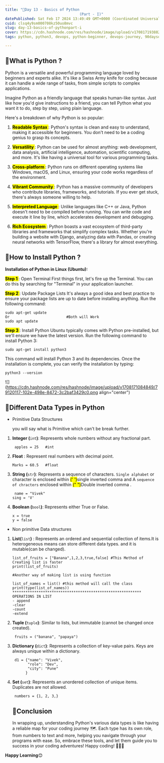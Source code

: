 ```yaml
---
title: "🐍Day 13 - Basics of Python
                                  (Part - I)"
datePublished: Sat Feb 17 2024 13:49:49 GMT+0000 (Coordinated Universal Time)
cuid: clsq4y9sm000708kz50uo8mvc
slug: day-13-basics-of-pythonpart-i
cover: https://cdn.hashnode.com/res/hashnode/image/upload/v1708171938824/06a3d2a9-3a94-4095-99d6-4c2519b6fb6d.png
tags: python, python3, devops, python-beginner, devops-journey, 90daysofdevops, trainwithshubham, vivekmoudekar

---
```


## 🐍What is Python ?

Python is a versatile and powerful programming language loved by beginners and experts alike. It's like a Swiss Army knife for coding because it can handle a wide range of tasks, from simple scripts to complex applications.

Imagine Python as a friendly language that speaks human-like syntax. Just like how you'd give instructions to a friend, you can tell Python what you want it to do, step by step, using plain language.

Here's a breakdown of why Python is so popular:

1. **<mark>Readable Syntax </mark>** : Python's syntax is clean and easy to understand, making it accessible for beginners. You don't need to be a coding genius to grasp its concepts.
    
2. **<mark>Versatility </mark>** : Python can be used for almost anything: web development, data analysis, artificial intelligence, automation, scientific computing, and more. It's like having a universal tool for various programming tasks.
    
3. **<mark>Cross-platform </mark>** : Python runs on different operating systems like Windows, macOS, and Linux, ensuring your code works regardless of the environment.
    
4. **<mark>Vibrant Community </mark>** : Python has a massive community of developers who contribute libraries, frameworks, and tutorials. If you ever get stuck, there's always someone willing to help.
    
5. **<mark>Interpreted Language </mark>** : Unlike languages like C++ or Java, Python doesn't need to be compiled before running. You can write code and execute it line by line, which accelerates development and debugging.
    
6. **<mark>Rich Ecosystem </mark>** : Python boasts a vast ecosystem of third-party libraries and frameworks that simplify complex tasks. Whether you're building a website with Django, analyzing data with Pandas, or creating neural networks with TensorFlow, there's a library for almost everything.
    

## **🐍How to Install Python ?**

**Installation of Python in Linux (Ubuntu):**

**<mark>Step 1 </mark>** : Open Terminal First things first, let's fire up the Terminal. You can do this by searching for "Terminal" in your application launcher.

**<mark>Step 2 </mark>** : Update Package Lists It's always a good idea and best practice to ensure your package lists are up to date before installing anything. Run the following command:

```plaintext
sudo apt-get update
Or                          #Both will Work
sudo apt update
```

**<mark>Step 3 </mark>** : Install Python Ubuntu typically comes with Python pre-installed, but we'll ensure we have the latest version. Run the following command to install Python 3:

```plaintext
sudo apt-get install python3
```

This command will install Python 3 and its dependencies. Once the installation is complete, you can verify the installation by typing:

```plaintext
python3 --version
```

![](https://cdn.hashnode.com/res/hashnode/image/upload/v1708171084849/79120117-102e-498e-8472-3c2baf3429c0.png align="center")

## 🐍Different Data Types in Python

* Primitive Data Structures
    
    you will say what is Primitive which can't be break further.
    

1. **Integer (**`int`**)**: Represents whole numbers without any fractional part.
    
    ```plaintext
     apples = 25   #int
    ```
    
2. **Float** : Represent real numbers with decimal point.
    
    ```plaintext
    Marks = 60.5   #float
    ```
    
3. **String (**`str`**)**: Represents a sequence of characters. `Single alphabet` or character is enclosed within <mark>(' ')</mark>single inverted comma and A `sequence of chracters` enclosed within <mark>(" ")</mark>Double inverted comma .
    
    ```plaintext
     name = "Vivek"
    sing = 'V'
    ```
    
4. **Boolean (**`bool`**)**: Represents either True or False.
    
    ```plaintext
    x = true
    y = false
    ```
    

* Non primitive Data structures
    

1. **List(**`list`**)** : Represents an ordered and sequential collection of items.It is heterogeneous means can store different data types. and it is mutable(can be changed).
    
    ```plaintext
    list_of_fruits = ["Banana",1,2,3,true,false] #This Method of Creating list is faster
    print(list_of_fruits)
    
    #Another way of making list is using function
    
    list_of_names = list() #this method will call the class
    print(type(list_of_names))
    ***********************************************************
    OPERATIONS IN LIST
    - append
    -clear
    -count
    -extend
    ```
    
2. **Tuple (**`tuple`**)**: Similar to lists, but immutable (cannot be changed once created).
    
    ```plaintext
     fruits = ("banana", "papaya")
    ```
    
3. **Dictionary (**`dict`**)**: Represents a collection of key-value pairs. Keys are always unique within a dictionary.
    
    ```plaintext
     d1 = {"name": "Vivek",
           "role": "Dev", 
           "city": "Pune"
          }
    ```
    
4. **Set (**`set`**)**: Represents an unordered collection of unique items. Duplicates are not allowed.
    
    ```plaintext
     numbers = {1, 2, 3,}
    ```
    
    ## 🚧Conclusion
    
    In wrapping up, understanding Python's various data types is like having a reliable map for your coding journey 🗺️. Each type has its own role, from numbers to text and more, helping you navigate through your programs with ease. So, embrace these tools, and let them guide you to success in your coding adventures! Happy coding! 🚀🐍😊
    

**Happy Learning**😊